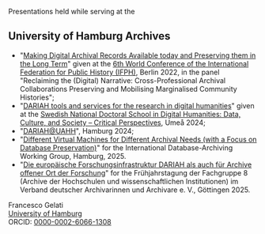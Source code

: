 Presentations held while serving at the
## University of Hamburg Archives

- "[Making Digital Archival Records Available today and Preserving them in the Long Term](2022-ifph/01.md)" given at the [6th World Conference of the International Federation for Public History (IFPH)](https://www.ifph2020.berlin/), Berlin 2022, in the panel "Reclaiming the (Digital) Narrative: Cross-Professional Archival Collaborations Preserving and Mobilising Marginalised Community Histories";
- "[DARIAH tools and services for the research in digital humanities](2024-umea/01.md)" given at the [Swedish National Doctoral School in Digital Humanities: Data, Culture, and Society – Critical Perspectives](https://www.dash-doctoralschool.se/), Umeå 2024;
- "[DARIAH@UAHH](2024-hamburg/01.md)", Hamburg 2024;
- "[Different Virtual Machines for Different Archival Needs (with a Focus on Database Preservation)](2025-idawg/2025-03-11_presentation-database-archiving.pptx)" for the International Database-Archiving Working Group, Hamburg, 2025.
- "[Die europäische Forschungsinfrastruktur DARIAH als auch für Archive offener Ort der Forschung](2025-goettingen/01.md)" for the Frühjahrstagung der Fachgruppe 8 (Archive der Hochschulen und wissenschaftlichen Institutionen) im Verband deutscher Archivarinnen und Archivare e. V., Göttingen 2025.



Francesco Gelati  
[University of Hamburg](https://www.uni-hamburg.de/)  
ORCID: [0000-0002-6066-1308](http://orcid.org/0000-0002-6066-1308)
